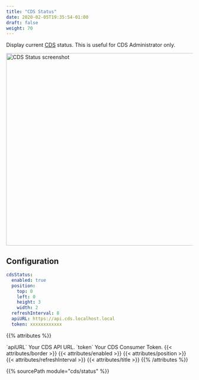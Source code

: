 ```yaml
---
title: "CDS Status"
date: 2020-02-05T19:35:54-01:00
draft: false
weight: 70
---
```


Display current [CDS](https://ovh.github.io/cds/) status. This is useful for CDS Administrator only.

<img class="screenshot" src="/imgs/modules/cds_status.png" width="520" alt="CDS Status screenshot" />

## Configuration

```yml
cdsStatus:
  enabled: true
  position:
    top: 0
    left: 0
    height: 3
    width: 2
  refreshInterval: 8
  apiURL: https://api.cds.localhost.local
  token: xxxxxxxxxxxx
```

{{% attributes %}}
  <tr>
    <td>`apiURL`</td>
    <td>Your CDS API URL.</td>
    <td></td>
  </tr>
  <tr>
    <td>`token`</td>
    <td>Your CDS Consumer Token.</td>
    <td></td>
  </tr>
  {{< attributes/border >}}
  {{< attributes/enabled >}}
  {{< attributes/position >}}
  {{< attributes/refreshInterval >}}
  {{< attributes/title >}}
{{% /attributes %}}

{{% sourcePath module="cds/status" %}}
